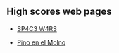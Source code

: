 ## High scores web pages

- [SP4C3 W4RS](https://romanrios.github.io/scores/spacewars)

- [Pino en el Molno](https://romanrios.github.io/scores/pinomolino)
